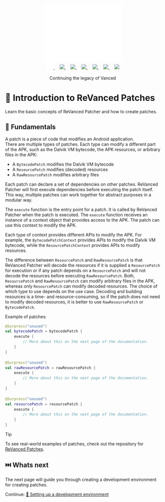 <p align="center">
  <picture>
    <source
      width="256px"
      media="(prefers-color-scheme: dark)"
      srcset="../assets/revanced-headline/revanced-headline-vertical-dark.svg"
    >
    <img 
      width="256px"
      src="../assets/revanced-headline/revanced-headline-vertical-light.svg"
    >
  </picture>
  <br>
  <a href="https://revanced.app/">
     <picture>
         <source height="24px" media="(prefers-color-scheme: dark)" srcset="../assets/revanced-logo/revanced-logo.svg" />
         <img height="24px" src="../assets/revanced-logo/revanced-logo.svg" />
     </picture>
   </a>&nbsp;&nbsp;&nbsp;
   <a href="https://github.com/ReVanced">
       <picture>
           <source height="24px" media="(prefers-color-scheme: dark)" srcset="https://i.ibb.co/dMMmCrW/Git-Hub-Mark.png" />
           <img height="24px" src="https://i.ibb.co/9wV3HGF/Git-Hub-Mark-Light.png" />
       </picture>
   </a>&nbsp;&nbsp;&nbsp;
   <a href="http://revanced.app/discord">
       <picture>
           <source height="24px" media="(prefers-color-scheme: dark)" srcset="https://user-images.githubusercontent.com/13122796/178032563-d4e084b7-244e-4358-af50-26bde6dd4996.png" />
           <img height="24px" src="https://user-images.githubusercontent.com/13122796/178032563-d4e084b7-244e-4358-af50-26bde6dd4996.png" />
       </picture>
   </a>&nbsp;&nbsp;&nbsp;
   <a href="https://reddit.com/r/revancedapp">
       <picture>
           <source height="24px" media="(prefers-color-scheme: dark)" srcset="https://user-images.githubusercontent.com/13122796/178032351-9d9d5619-8ef7-470a-9eec-2744ece54553.png" />
           <img height="24px" src="https://user-images.githubusercontent.com/13122796/178032351-9d9d5619-8ef7-470a-9eec-2744ece54553.png" />
       </picture>
   </a>&nbsp;&nbsp;&nbsp;
   <a href="https://t.me/app_revanced">
      <picture>
         <source height="24px" media="(prefers-color-scheme: dark)" srcset="https://user-images.githubusercontent.com/13122796/178032213-faf25ab8-0bc3-4a94-a730-b524c96df124.png" />
         <img height="24px" src="https://user-images.githubusercontent.com/13122796/178032213-faf25ab8-0bc3-4a94-a730-b524c96df124.png" />
      </picture>
   </a>&nbsp;&nbsp;&nbsp;
   <a href="https://x.com/revancedapp">
      <picture>
         <source media="(prefers-color-scheme: dark)" srcset="https://user-images.githubusercontent.com/93124920/270180600-7c1b38bf-889b-4d68-bd5e-b9d86f91421a.png">
         <img height="24px" src="https://user-images.githubusercontent.com/93124920/270108715-d80743fa-b330-4809-b1e6-79fbdc60d09c.png" />
      </picture>
   </a>&nbsp;&nbsp;&nbsp;
   <a href="https://www.youtube.com/@ReVanced">
      <picture>
         <source height="24px" media="(prefers-color-scheme: dark)" srcset="https://user-images.githubusercontent.com/13122796/178032714-c51c7492-0666-44ac-99c2-f003a695ab50.png" />
         <img height="24px" src="https://user-images.githubusercontent.com/13122796/178032714-c51c7492-0666-44ac-99c2-f003a695ab50.png" />
     </picture>
   </a>
   <br>
   <br>
   Continuing the legacy of Vanced
</p>

# 🧩 Introduction to ReVanced Patches

Learn the basic concepts of ReVanced Patcher and how to create patches.

## 📙 Fundamentals

A patch is a piece of code that modifies an Android application.  
There are multiple types of patches. Each type can modify a different part of the APK, such as the Dalvik VM bytecode, 
the APK resources, or arbitrary files in the APK:

- A `BytecodePatch` modifies the Dalvik VM bytecode
- A `ResourcePatch` modifies (decoded) resources
- A `RawResourcePatch` modifies arbitrary files

Each patch can declare a set of dependencies on other patches. ReVanced Patcher will first execute dependencies
before executing the patch itself. This way, multiple patches can work together for abstract purposes in a modular way.

The `execute` function is the entry point for a patch. It is called by ReVanced Patcher when the patch is executed.
The `execute` function receives an instance of a context object that provides access to the APK.
The patch can use this context to modify the APK.

Each type of context provides different APIs to modify the APK. For example, the `BytecodePatchContext` provides APIs
to modify the Dalvik VM bytecode, while the `ResourcePatchContext` provides APIs to modify resources.

The difference between `ResourcePatch` and `RawResourcePatch` is that ReVanced Patcher will decode the resources
if it is supplied a `ResourcePatch` for execution or if any patch depends on a `ResourcePatch`
and will not decode the resources before executing `RawResourcePatch`.
Both, `ResourcePatch` and `RawResourcePatch` can modify arbitrary files in the APK,
whereas only `ResourcePatch` can modify decoded resources. The choice of which type to use depends on the use case.
Decoding and building resources is a time- and resource-consuming,
so if the patch does not need to modify decoded resources, it is better to use `RawResourcePatch` or `BytecodePatch`.

Example of patches:

```kt
@Surpress("unused")
val bytecodePatch = bytecodePatch {
    execute { 
        // More about this on the next page of the documentation.
    }
}

@Surpress("unused")
val rawResourcePatch = rawResourcePatch {
    execute {
        // More about this on the next page of the documentation.
    }
}

@Surpress("unused")
val resourcePatch = resourcePatch {
    execute {
        // More about this on the next page of the documentation.
    }
}
```

> [!TIP]
> To see real-world examples of patches,
> check out the repository for [ReVanced Patches](https://github.com/revanced/revanced-patches).

## ⏭️ Whats next

The next page will guide you through creating a development environment for creating patches.

Continue: [👶 Setting up a development environment](2_1_setup.md)
